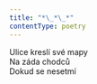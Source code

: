 ```yaml
---
title: "*\_*\_*"
contentType: poetry
---
```


<section>

Ulice kreslí své mapy  
Na záda chodců  
Dokud se nesetmí

</section>
